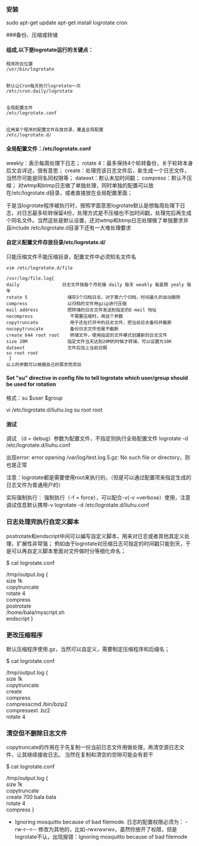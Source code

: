 ### 安装
sudo apt-get update
apt-get install logrotate cron




###备份、压缩或转储



#### 组成,以下是logrotate运行的关键点：
```
程序所在位置
/usr/bin/logrotate


默认让Cron每天执行logrotate一次
/etc/cron.daily/logrotate


全局配置文件
/etc/logrotate.conf


应用某个程序的配置文件存放目录，覆盖全局配置
/etc/logrotate.d/
```



#### 全局配置文件：/etc/logrotate.conf
weekly：表示每周处理下日志；
rotate 4：最多保持4个轮转备份，关于轮转本身后文会详述，很有意思；
create：处理完该日志文件后，新生成一个日志文件，当然尽可能是同名同权限等；
dateext：默认未加时间戳；
compress：默认不压缩；
对wtmp和btmp日志做了单独处理，同时单独的配置可以放在/etc/logrotate.d目录，或者直接放在全局配置里面；

于是当logrotate程序被执行时，按照字面意思logrotate默认是想每周处理下日志，对日志最多轮转保留4份，处理方式是不压缩也不加时间戳，处理完后再生成个同名文件。当然这些是默认设置，还对wtmp和btmp日志处理做了单独要求并且include /etc/logrotate.d目录下还有一大堆处理要求



#### 自定义配置文件存放目录/etc/logrotate.d/
只能压缩文件不能压缩目录，配置文件中必须知名文件名

```
vim /etc/logrotate.d/file

/vsr/log/file.log{
daily                日志文件按每个月轮循 daily 每天 weakly 每星期 yealy 每年
rotate 5               储存5个归档日志，对于第六个归档，时间最久的自动删除
compress               以归档的文件用gzip进行压缩
mail address           把转储的日志文件发送到指定的E-mail 地址
nocompress              不需要压缩时，用这个参数
copytruncate            用于还在打开中的日志文件，把当前日志备份并截断
nocopytruncate          备份日志文件但是不截断
create 644 root root    转储文件，使用指定的文件模式创建新的日志文件
size 20M               指定文件当天达到20M的时候才转储，可以设置为10K
dateext                文件后加上当前日期
su root root
 }
以上的参数可以根据自己的需求而添加
```



#### Set "su" directive in config file to tell logrotate which user/group should be used for rotation
格式：su $user $group

vi /etc/logrotate.d/liuhu.log
su root root

#### 测试
调试 （d = debug）参数为配置文件，不指定则执行全局配置文件
logrotate -d /etc/logrotate.d/liuhu.conf

出现error: error opening /var/log/test.log.5.gz: No such file or directory，则也是正常

注意：logrotate都是需要使用root来执行的，（但是可以通过配置项来指定生成的日志文件为普通用户的）


实际强制执行：
强制执行（-f = force），可以配合-v(-v =verbose）使用，注意调试信息默认携带-v
logrotate -d /etc/logrotate.d/liuhu.conf


### 日志处理完执行自定义脚本
postrotate和endscript中间可以编写自定义脚本，用来对日志或者其他其定义处理，扩展性非常强；
例如由于logrotate对压缩日志可指定的时间戳只能到天，于是可以再自定义脚本里面对文件做时分等细化命名；

$ cat logrotate.conf

/tmp/output.log {        
    size 1k        
    copytruncate        
    rotate 4        
    compress        
    postrotate               
        /home/bala/myscript.sh        
    endscript
}


### 更改压缩程序
默认压缩程序使用.gz，当然可以自定义，需要制定压缩程序和后缀名；

$ cat logrotate.conf

/tmp/output.log {        
    size 1k        
    copytruncate        
    create        
    compress        
    compresscmd /bin/bzip2        
    compressext .bz2        
    rotate 4

### 清空但不删除日志文件
copytruncate的作用在于先复制一份当前日志文件用做处理，再清空源日志文件，让其继续接收日志。
当然在复制和清空的空隙可能会有若干

$ cat logrotate.conf

/tmp/output.log {        
    size 1k        
    copytruncate        
    create 700 bala bala        
    rotate 4        
    compress
}


- Ignoring mosquitto because of bad filemode.
日志的配置权限必须为：
-rw-r--r--
修改为其他的，比如-rwxrwxrwx，虽然你放开了权限，但是logrotate不认，出现报错：Ignoring mosquitto because of bad filemode
